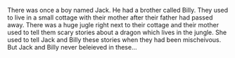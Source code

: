 There was once a boy named Jack. He had a brother called Billy. They used to live in a small cottage with their mother after their father had passed away. There was a huge jugle right next to their cottage and their mother used to tell them scary stories about a dragon which lives in the jungle. She used to tell Jack and Billy these stories when they had been mischeivous. But Jack and Billy never beleieved in these...
